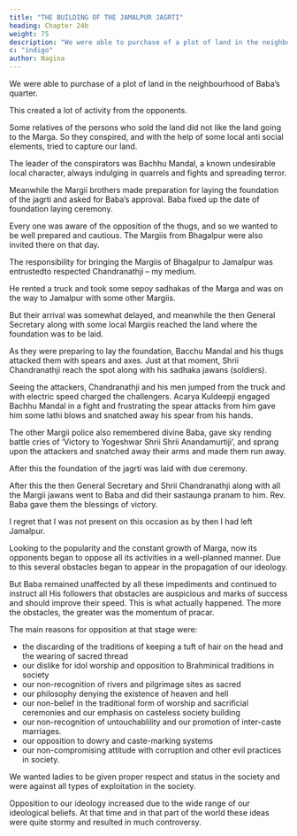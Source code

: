 ```yaml
---
title: "THE BUILDING OF THE JAMALPUR JAGRTI"
heading: Chapter 24b
weight: 75
description: "We were able to purchase of a plot of land in the neighbourhood of Baba’s quarter"
c: "indigo"
author: Nagina
---
```



We were able to purchase of a plot of land in the neighbourhood of Baba’s quarter.

This created a lot of activity from the opponents. 

Some relatives of the persons who sold the land did not like the land going to the Marga. So they conspired, and with the help of some local anti social elements, tried to capture our land.

The leader of the conspirators was Bachhu Mandal, a known undesirable local character, always indulging in quarrels and fights and spreading terror.

Meanwhile the Margii brothers made preparation for laying the foundation of the jagrti and asked for Baba’s approval. Baba fixed up the date of foundation laying ceremony.

Every one was aware of the opposition of the thugs, and so we wanted to be well prepared and cautious. The Margiis from Bhagalpur were also invited there on that day. 

The responsibility for bringing the Margiis of Bhagalpur to Jamalpur was entrustedto respected Chandranathji – my medium. 

He rented a truck and took some sepoy sadhakas of the Marga and was on the way to Jamalpur with some other Margiis. 

But their arrival was somewhat delayed, and meanwhile the then General Secretary along with some local Margiis reached the land where the foundation was to be laid.

As they were preparing to lay the foundation, Bacchu Mandal and his thugs attacked them with spears and axes. Just at that moment, Shrii Chandranathji reach the spot along with his sadhaka jawans (soldiers).

Seeing the attackers, Chandranathji and his men jumped from the truck and with electric speed charged the challengers. Acarya Kuldeepji engaged Bachhu Mandal in a fight and frustrating the spear attacks from him gave him some lathi blows and snatched away his spear from his hands. 

The other Margii police also remembered divine Baba, gave sky rending battle cries of ‘Victory to Yogeshwar Shrii Shrii Anandamurtiji’, and sprang upon the attackers and snatched away their arms and made them run away. 

After this the foundation of the jagrti was laid with due ceremony.

After this the then General Secretary and Shrii Chandranathji along with all the Margii jawans went to Baba and did their sastaunga pranam to him. Rev. Baba gave them the blessings of victory. 

I regret that I was not present on this occasion as by then I had left Jamalpur.

Looking to the popularity and the constant growth of Marga, now its opponents began to oppose all its activities in a well-planned manner. Due to this several obstacles began to appear in the propagation of our ideology. 

But Baba remained unaffected by all these impediments and continued to instruct all His followers that obstacles are auspicious and marks of success and should improve their speed. This is what actually happened. The more the obstacles, the greater was the momentum of pracar.

The main reasons for opposition at that stage were:
- the discarding of the traditions of keeping a tuft of hair on the head and the wearing of sacred thread
- our dislike for idol worship and opposition to Brahminical traditions in society
- our non-recognition of rivers and pilgrimage sites as sacred
- our philosophy denying the existence of heaven and hell
- our non-belief in the traditional form of worship and sacrificial ceremonies and our emphasis on casteless society building
- our non-recognition of untouchablility and our promotion of inter-caste marriages. 
- our opposition to dowry and caste-marking systems
- our non-compromising attitude with corruption and other evil practices in society. 

We wanted ladies to be given proper respect and status in the society and were against all types of exploitation in the society. 

Opposition to our ideology increased due to the wide range of our ideological beliefs. At that time and in that part of the world these ideas were quite stormy and resulted in much controversy.

